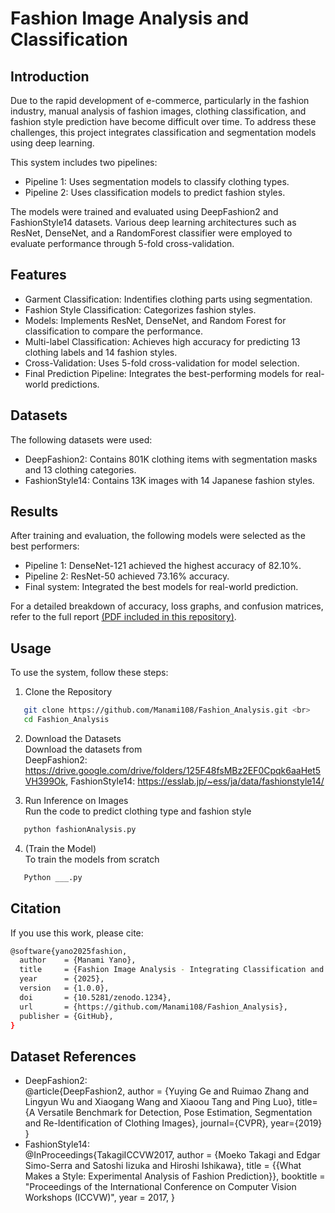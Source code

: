 # Fashion Image Analysis and Classification
## Introduction
Due to the rapid development of e-commerce, particularly in the fashion industry, manual analysis of fashion images, clothing classification, and fashion style prediction have become difficult over time. To address these challenges, this project integrates classification and segmentation models using deep learning. <br>

This system includes two pipelines:
- Pipeline 1: Uses segmentation models to classify clothing types.
- Pipeline 2: Uses classification models to predict fashion styles.
  
The models were trained and evaluated using DeepFashion2 and FashionStyle14 datasets. Various deep learning architectures such as ResNet, DenseNet, and a RandomForest classifier were employed to evaluate performance through 5-fold cross-validation.

## Features
- Garment Classification: Indentifies clothing parts using segmentation.
- Fashion Style Classification: Categorizes fashion styles.
- Models: Implements ResNet, DenseNet, and Random Forest for classification to compare the performance.
- Multi-label Classification: Achieves high accuracy for predicting 13 clothing labels and 14 fashion styles.
- Cross-Validation: Uses 5-fold cross-validation for model selection.
- Final Prediction Pipeline: Integrates the best-performing models for real-world predictions.

## Datasets
The following datasets were used:
- DeepFashion2: Contains 801K clothing items with segmentation masks and 13 clothing categories.
- FashionStyle14: Contains 13K images with 14 Japanese fashion styles.

## Results
After training and evaluation, the following models were selected as the best performers:
- Pipeline 1: DenseNet-121 achieved the highest accuracy of 82.10%.
- Pipeline 2: ResNet-50 achieved 73.16% accuracy.
- Final system: Integrated the best models for real-world prediction.

For a detailed breakdown of accuracy, loss graphs, and confusion matrices, refer to the full report [(PDF included in this repository)](https://github.com/Manami108/Fashion_Analysis/blob/main/fashionAnalysis.pdf).

## Usage
To use the system, follow these steps:
1. Clone the Repository <br>
```bash
   git clone https://github.com/Manami108/Fashion_Analysis.git <br>
   cd Fashion_Analysis
```


2. Download the Datasets <br>
   Download the datasets from <br>
   DeepFashion2:  https://drive.google.com/drive/folders/125F48fsMBz2EF0Cpqk6aaHet5VH399Ok,
   FashionStyle14: https://esslab.jp/~ess/ja/data/fashionstyle14/
   
3. Run Inference on Images <br>
   Run the code to predict clothing type and fashion style <br>
```bash
   python fashionAnalysis.py
```

4. (Train the Model) <br>
   To train the models from scratch <br>
```bash
   Python ___.py
```

## Citation 
If you use this work, please cite: <br>
```bash
@software{yano2025fashion,
  author    = {Manami Yano},
  title     = {Fashion Image Analysis - Integrating Classification and Segmentation Models},
  year      = {2025},
  version   = {1.0.0},
  doi       = {10.5281/zenodo.1234},
  url       = {https://github.com/Manami108/Fashion_Analysis},
  publisher = {GitHub},
}
```

## Dataset References
- DeepFashion2: <br>
  @article{DeepFashion2,
  author = {Yuying Ge and Ruimao Zhang and Lingyun Wu and Xiaogang Wang and Xiaoou Tang and Ping Luo},
  title={A Versatile Benchmark for Detection, Pose Estimation, Segmentation and Re-Identification of Clothing Images},
  journal={CVPR},
  year={2019}
  }
- FashionStyle14: <br>
  @InProceedings{TakagiICCVW2017,
  author    = {Moeko Takagi and Edgar Simo-Serra and Satoshi Iizuka and Hiroshi Ishikawa},
  title     = {{What Makes a Style: Experimental Analysis of Fashion Prediction}},
  booktitle = "Proceedings of the International Conference on Computer Vision Workshops (ICCVW)",
  year      = 2017,
  }
